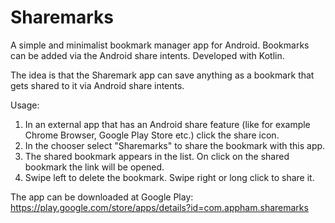 # Sharemarks
A simple and minimalist bookmark manager app for Android. Bookmarks can be added via the Android share intents. Developed with Kotlin.


The idea is that the Sharemark app can save anything as a bookmark that gets shared to it via Android share intents.

Usage: 
1. In an external app that has an Android share feature (like for example Chrome Browser, Google Play Store etc.) click the share icon.
2. In the chooser select "Sharemarks" to share the bookmark with this app.
3. The shared bookmark appears in the list. On click on the shared bookmark the link will be opened.
4. Swipe left to delete the bookmark. Swipe right or long click to share it.

The app can be downloaded at Google Play: https://play.google.com/store/apps/details?id=com.appham.sharemarks
